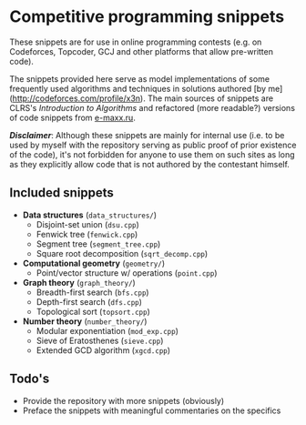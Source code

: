 # Competitive programming snippets

These snippets are for use in online programming contests (e.g. on Codeforces,
Topcoder, GCJ and other platforms that allow pre-written code).

The snippets provided here serve as model implementations of some frequently
used algorithms and techniques in solutions authored [by me]
(http://codeforces.com/profile/x3n). The main sources of snippets are CLRS's
*Introduction to Algorithms* and refactored (more readable?) versions
of code snippets from [e-maxx.ru](http://e-maxx.ru/algo/).

***Disclaimer***: Although these snippets are mainly for internal use (i.e.
to be used by myself with the repository serving as public proof of prior
existence of the code), it's not forbidden for anyone to use them on such
sites as long as they explicitly allow code that is not authored by the
contestant himself.

## Included snippets

- **Data structures** (`data_structures/`)
    - Disjoint-set union (`dsu.cpp`)
    - Fenwick tree (`fenwick.cpp`)
    - Segment tree (`segment_tree.cpp`)
    - Square root decomposition (`sqrt_decomp.cpp`)
- **Computational geometry** (`geometry/`)
    - Point/vector structure w/ operations (`point.cpp`)
- **Graph theory** (`graph_theory/`)
    - Breadth-first search (`bfs.cpp`)
    - Depth-first search (`dfs.cpp`)
    - Topological sort (`topsort.cpp`)
- **Number theory** (`number_theory/`)
    - Modular exponentiation (`mod_exp.cpp`)
    - Sieve of Eratosthenes (`sieve.cpp`)
    - Extended GCD algorithm (`xgcd.cpp`)

## Todo's

* Provide the repository with more snippets (obviously)
* Preface the snippets with meaningful commentaries on the specifics
